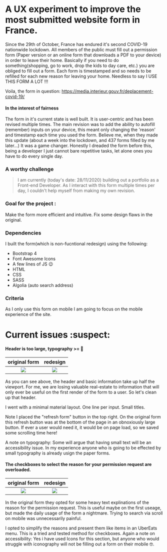 # A UX experiment to improve the most submitted website form in France.

Since the 29th of October, France has endured it's second COVID-19 nationwide lockdown.
All members of the public must fill out a permission form (Paper version or an online form that downloads a PDF to your device) in order to leave their home.
Basically if you need to do something(shopping, go to work, drop the kids to day care, etc.) you are obliged to fill out a form.
Each form is timestamped and so needs to be refilled for each new reason for leaving your home.
Needless to say I USE THIS FORM A LOT !!!

Voila, the form in question: https://media.interieur.gouv.fr/deplacement-covid-19/

#### In the interest of fairness

The form in it's current state is well built. It is user-centric and has been revised multiple times. The main revision was to add the ability to autofill (remember) inputs on your device, this meant only changing the 'reason' and timestamp each time you used the form. Believe me, when they made this update (about a week into the lockdown, and 437 forms filled by me later...) It was a game changer. Honestly I dreaded the form before this, being a developer I just cannot bare repetitive tasks, let alone ones you have to do every single day.

### A worthy challenge

> I am currently (today's date: 28/11/2020) building out a portfolio as a Front-end Developer. As I interact with this form multiple times per day, I couldn't help myself from making my own revision.

### Goal for the project :

Make the form more efficient and intuitive. Fix some design flaws in the original.

### Dependencies

I built the form(which is non-fucntional redesign) using the following:

- Bootstrap 4
- Font Awesome Icons
- A few lines of JS :wink:
- HTML
- CSS
- SASS
- Algolia (auto search address)

### Criteria

As I only use this form on mobile I am going to focus on the mobile experience of the site.

# Current issues :suspect:

#### Header is too large, typography >= :poop:


original form           |  redesign
:-------------------------:|:-------------------------:
![](https://i.ibb.co/18djGrz/old-form.png)  |  ![](https://i.ibb.co/gV4Pkg4/new-form.png)

As you can see above, the header and basic information take up half the viewport.
For me, we are losing valuable real-estate to information that will only ever be useful on the first render of the form to a user.
So let's clean up that header.

I went with a minimal material layout. One line per input. Small titles. 

Note I placed the "refresh form" button in the top right. On the original form this refresh button was at the bottom of the page in an obnoxiously large 
button. If ever a user would need it, it would be on page load, so we saved some scrolling time here!

A note on typography: Some will argue that having small text will be an accessibility issue.
In my experience anyone who is going to be effected by small typography is already usign the paper forms.



#### The checkboxes to select the reason for your permission request are overloaded.


original form           |  redesign
:-------------------------:|:-------------------------:
![](https://i.ibb.co/KhdRmBv/original-form-2.png)  |  ![](https://i.ibb.co/zsGNFZL/redesign-form-2.png)

In the original form they opted for some heavy text explinations of the reason for the permission request.
This is useful maybe on the first useage, but made the daily usage of the form a nightmare. Trying to search 
via scroll on mobile was unnecessarily painful. 

I opted to simplify the reasons and present them like items in an UberEats menu.
This is a tried and tested method for checkboxes.
Again a note on accessibility: Yes i have used Icons for this section, but anyone who would struggle with 
iconography will not be filling out a form on their mobile :nerd_face:.
